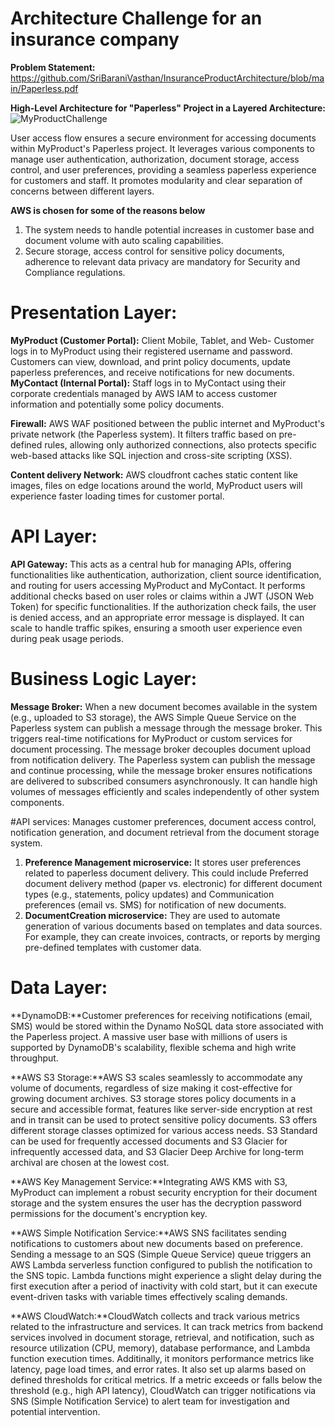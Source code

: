 # Architecture Challenge for an insurance company

**Problem Statement:** https://github.com/SriBaraniVasthan/InsuranceProductArchitecture/blob/main/Paperless.pdf

**High-Level Architecture for "Paperless" Project in a Layered Architecture:**
![MyProductChallenge](https://github.com/SriBaraniVasthan/InsuranceProductArchitecture/assets/63550126/d8587ebc-b7ad-4534-ba36-be29b10799a8)


User access flow ensures a secure environment for accessing documents within MyProduct's Paperless project. It leverages various components to manage user authentication, authorization, document storage, access control, and user preferences, providing a seamless paperless experience for customers and staff. It promotes modularity and clear separation of concerns between different layers.

**AWS is chosen for some of the reasons below**
1. The system needs to handle potential increases in customer base and document volume with auto scaling capabilities.
2. Secure storage, access control for sensitive policy documents, adherence to relevant data privacy are mandatory for Security and Compliance regulations.

# Presentation Layer:
**MyProduct (Customer Portal):** Client Mobile, Tablet, and Web- Customer logs in to MyProduct using their registered username and password. Customers can view, download, and print policy documents, update paperless preferences, and receive notifications for new documents.
**MyContact (Internal Portal):**  Staff logs in to MyContact using their corporate credentials managed by AWS IAM to access customer information and potentially some policy documents.

**Firewall:** AWS WAF positioned between the public internet and MyProduct's private network (the Paperless system). It filters traffic based on pre-defined rules, allowing only authorized connections, also protects specific web-based attacks like SQL injection and cross-site scripting (XSS).

**Content delivery Network:** AWS cloudfront caches static content like images, files on edge locations around the world, MyProduct users will experience faster loading times for customer portal.

# API Layer:
**API Gateway:** This acts as a central hub for managing APIs, offering functionalities like authentication, authorization, client source identification, and routing for users accessing MyProduct and MyContact.  It performs additional checks based on user roles or claims within a JWT (JSON Web Token) for specific functionalities. If the authorization check fails, the user is denied access, and an appropriate error message is displayed. It can scale to handle traffic spikes, ensuring a smooth user experience even during peak usage periods. 

# Business Logic Layer:
**Message Broker:** When a new document becomes available in the system (e.g., uploaded to S3 storage), the AWS Simple Queue Service on the Paperless system can publish a message through the message broker. This triggers real-time notifications for MyProduct or custom services for document processing. The message broker decouples document upload from notification delivery. The Paperless system can publish the message and continue processing, while the message broker ensures notifications are delivered to subscribed consumers asynchronously. It can handle high volumes of messages efficiently and scales independently of other system components.

#API services:
Manages customer preferences, document access control, notification generation, and document retrieval from the document storage system.
1. **Preference Management microservice:** It stores user preferences related to paperless document delivery. This could include Preferred document delivery method (paper vs. electronic) for different document types (e.g., statements, policy updates) and Communication preferences (email vs. SMS) for notification of new documents.
2. **DocumentCreation microservice:** They are used to automate generation of various documents based on templates and data sources. For example, they can create invoices, contracts, or reports by merging pre-defined templates with customer data.

# Data Layer:
**DynamoDB:**Customer preferences for receiving notifications (email, SMS) would be stored within the Dynamo NoSQL data store associated with the Paperless project. A massive user base with millions of users is supported by DynamoDB's scalability, flexible schema and high write throughput.

**AWS S3 Storage:**AWS S3 scales seamlessly to accommodate any volume of documents, regardless of size making it cost-effective for growing document archives. S3 storage stores policy documents in a secure and accessible format, features like server-side encryption at rest and in transit can be used to protect sensitive policy documents.
S3 offers different storage classes optimized for various access needs. S3 Standard can be used for frequently accessed documents and S3 Glacier for infrequently accessed data, and S3 Glacier Deep Archive for long-term archival are chosen at the lowest cost.

**AWS Key Management Service:**Integrating AWS KMS with S3, MyProduct can implement a robust security encryption for their document storage and the system ensures the user has the decryption password permissions for the document's encryption key.

**AWS Simple Notification Service:**AWS SNS facilitates sending notifications to customers about new documents based on preference. Sending a message to an SQS (Simple Queue Service) queue triggers an AWS Lambda serverless function configured to publish the notification to the SNS topic. Lambda functions might experience a slight delay during the first execution after a period of inactivity with cold start, but it can execute event-driven tasks with variable times effectively scaling demands.

**AWS CloudWatch:**CloudWatch collects and track various metrics related to the infrastructure and services. It can track metrics from backend services involved in document storage, retrieval, and notification, such as resource utilization (CPU, memory), database performance, and Lambda function execution times. Additinally,  it monitors performance metrics like latency, page load times, and error rates. It also set up alarms based on defined thresholds for critical metrics. If a metric exceeds or falls below the threshold (e.g., high API latency), CloudWatch can trigger notifications via SNS (Simple Notification Service) to alert team for investigation and potential intervention.
